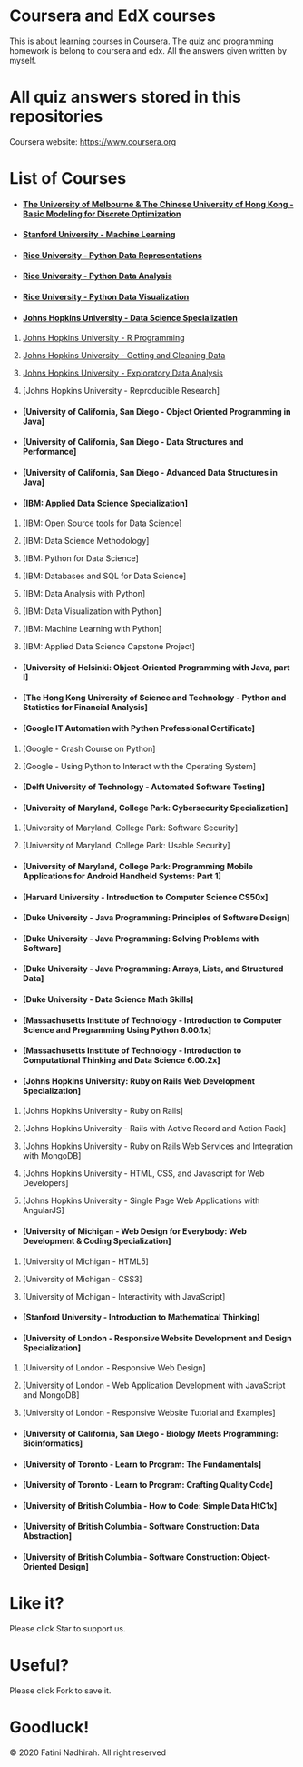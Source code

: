 # Coursera and EdX courses
This is about learning courses in Coursera. The quiz and programming homework is belong to coursera and edx. All the answers given written by myself.

# All quiz answers stored in this repositories

Coursera website: https://www.coursera.org

# List of Courses
- #### [The University of Melbourne & The Chinese University of Hong Kong - Basic Modeling for Discrete Optimization](./The%20University%20of%20Melbourne%20-%20Basic%20Modeling%20for%20Discrete%20Optimization.rar)
- #### [Stanford University - Machine Learning](./Stanford%20University%20-%20Machine%20Learning)
- #### [Rice University - Python Data Representations](./Rice-Python%20Data%20Representations)

- #### [Rice University - Python Data Analysis](./Rice-Python%20Data%20Analysis)

- #### [Rice University - Python Data Visualization](./Rice-Python%20Data%20Visualization)

- #### [Johns Hopkins University - Data Science Specialization](./Johns%20Hopkins%20University%20-%20Data%20Science%20Specialization)

1. [Johns Hopkins University - R Programming](./Johns%20Hopkins%20University%20-%20Data%20Science%20Specialization/Johns%20Hopkins%20University%20-%20R%20Programming)

2. [Johns Hopkins University - Getting and Cleaning Data](./Johns%20Hopkins%20University%20-%20Data%20Science%20Specialization/Johns%20Hopkins%20University%20-%20Getting%20and%20Cleaning%20Data)

3. [Johns Hopkins University - Exploratory Data Analysis](./Johns%20Hopkins%20University%20-%20Data%20Science%20Specialization/Johns%20Hopkins%20University%20-%20Exploratory%20Data%20Analysis)

4. [Johns Hopkins University - Reproducible Research]

- #### [University of California, San Diego - Object Oriented Programming in Java]

- #### [University of California, San Diego - Data Structures and Performance]

- #### [University of California, San Diego - Advanced Data Structures in Java]

- #### [IBM: Applied Data Science Specialization]

1. [IBM: Open Source tools for Data Science]

2. [IBM: Data Science Methodology]

3. [IBM: Python for Data Science]
4. [IBM: Databases and SQL for Data Science]

5. [IBM: Data Analysis with Python]

6. [IBM: Data Visualization with Python]

7. [IBM: Machine Learning with Python]

8. [IBM: Applied Data Science Capstone Project]

- #### [University of Helsinki: Object-Oriented Programming with Java, part I]

- #### [The Hong Kong University of Science and Technology - Python and Statistics for Financial Analysis]

- #### [Google IT Automation with Python Professional Certificate]

1. [Google - Crash Course on Python]

2. [Google - Using Python to Interact with the Operating System]

- #### [Delft University of Technology - Automated Software Testing]
- #### [University of Maryland, College Park: Cybersecurity Specialization] 

1. [University of Maryland, College Park: Software Security]

2. [University of Maryland, College Park: Usable Security]

- #### [University of Maryland, College Park: Programming Mobile Applications for Android Handheld Systems: Part 1]

- #### [Harvard University - Introduction to Computer Science CS50x]

- #### [Duke University - Java Programming: Principles of Software Design]

- #### [Duke University - Java Programming: Solving Problems with Software]

- #### [Duke University - Java Programming: Arrays, Lists, and Structured Data]

- #### [Duke University - Data Science Math Skills]
- #### [Massachusetts Institute of Technology - Introduction to Computer Science and Programming Using Python 6.00.1x]

- #### [Massachusetts Institute of Technology - Introduction to Computational Thinking and Data Science 6.00.2x]
- #### [Johns Hopkins University: Ruby on Rails Web Development Specialization]
1. [Johns Hopkins University - Ruby on Rails]

2. [Johns Hopkins University - Rails with Active Record and Action Pack]
3. [Johns Hopkins University - Ruby on Rails Web Services and Integration with MongoDB]

4. [Johns Hopkins University - HTML, CSS, and Javascript for Web Developers]
5. [Johns Hopkins University - Single Page Web Applications with AngularJS]

- #### [University of Michigan - Web Design for Everybody: Web Development & Coding Specialization]

1. [University of Michigan - HTML5]

2. [University of Michigan - CSS3]

3. [University of Michigan -  Interactivity with JavaScript]

- #### [Stanford University - Introduction to Mathematical Thinking]

- #### [University of London - Responsive Website Development and Design Specialization]

1. [University of London - Responsive Web Design]

2. [University of London - Web Application Development with JavaScript and MongoDB]

3. [University of London - Responsive Website Tutorial and Examples]
- #### [University of California, San Diego - Biology Meets Programming: Bioinformatics]
- #### [University of Toronto - Learn to Program: The Fundamentals]

- #### [University of Toronto - Learn to Program: Crafting Quality Code]
- #### [University of British Columbia - How to Code: Simple Data HtC1x]

- #### [University of British Columbia - Software Construction: Data Abstraction]

- #### [University of British Columbia - Software Construction: Object-Oriented Design]



 # Like it? 
  Please click Star to support us.
  
 # Useful?
  Please click Fork to save it.
  
 # Goodluck!



© 2020 Fatini Nadhirah. All right reserved
